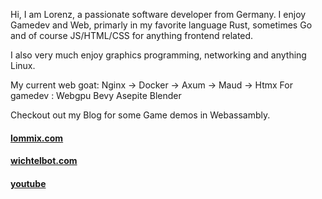 Hi, I am Lorenz, a passionate software developer from Germany. I enjoy Gamedev and Web, primarly in my favorite language Rust, sometimes Go and of course JS/HTML/CSS for anything frontend related.

I also very much enjoy graphics programming, networking and anything Linux.

My current web goat: Nginx -> Docker -> Axum -> Maud -> Htmx
For gamedev : Webgpu Bevy Asepite Blender

Checkout out my Blog for some Game demos in Webassambly.

#### [lommix.com](https://lommix.com)
#### [wichtelbot.com](https://wichtelbot.com)
#### [youtube](https://www.youtube.com/channel/UCd1BUXaUHWnnNLWknIgxFHg)
